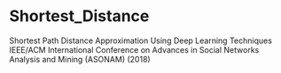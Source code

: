 # Shortest_Distance
Shortest Path Distance Approximation Using Deep Learning Techniques <br />
IEEE/ACM International Conference on Advances in Social Networks Analysis and Mining (ASONAM) (2018)
